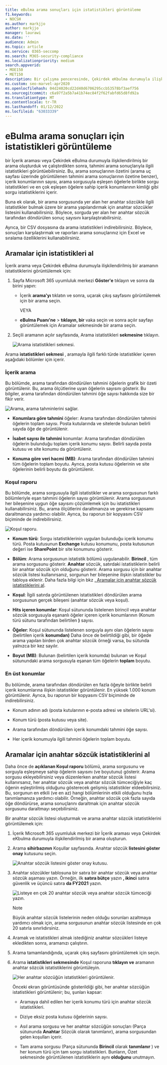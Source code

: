 ```yaml
---
title: eBulma arama sonuçları için istatistikleri görüntüleme
f1.keywords:
- NOCSH
ms.author: markjjo
author: markjjo
manager: laurawi
ms.date: ''
audience: Admin
ms.topic: article
ms.service: O365-seccomp
ms.search: M365-security-compliance
ms.localizationpriority: medium
search.appverid:
- MOE150
- MET150
description: Bir çalışma penceresinde, Çekirdek eKbulma durumuyla ilişkilendirilmiş İçerik aramaları ve aramaları için istatistikleri görüntülemek üzere arama istatistikleri özelliğini Microsoft 365 uyumluluk merkezi.
ms.custom: seo-marvel-apr2020
ms.openlocfilehash: 04d24020cd22d40d6706295ccb53578bf3aef756
ms.sourcegitcommit: c6a97f2a5b7a41b74ec84f2f62fabfd65d8fd92a
ms.translationtype: MT
ms.contentlocale: tr-TR
ms.lasthandoff: 01/12/2022
ms.locfileid: "63033339"
---
```

# <a name="view-statistics-for-ediscovery-search-results"></a>eBulma arama sonuçları için istatistikleri görüntüleme

bir İçerik araması veya Çekirdek eBulma durumuyla ilişkilendirilmiş bir arama oluşturduk ve çalıştırdikten sonra, tahmini arama sonuçlarıyla ilgili istatistikleri görüntüebilirsiniz. Bu, arama sonuçlarının özetini (arama uç sayfası üzerinde görüntülenen tahmini arama sonuçlarının özetine benzer), içerik konumlarının sayısı, arama sorgusuyla eşleşen öğelerle birlikte sorgu istatistikleri ve en çok eşleşen öğelere sahip içerik konumlarının kimliği gibi sorgu istatistiklerini içerir.
  
Buna ek olarak, bir arama sorgusunda yer alan her anahtar sözcükle ilgili istatistikler bulmak üzere bir arama yapılandırmak için anahtar sözcükler listesini kullanabilirsiniz. Böylece, sorguda yer alan her anahtar sözcük tarafından döndürülen sonuç sayısını karşılaştırabilirsiniz.
  
Ayrıca, bir CSV dosyasına da arama istatistikleri indirebilirsiniz. Böylece, sonuçları karşılaştırmak ve raporları arama sonuçlarınız için Excel ve sıralama özelliklerini kullanabilirsiniz.
  
## <a name="get-statistics-for-searches"></a>Aramalar için istatistikleri al

İçerik arama veya Çekirdek eBulma durumuyla ilişkilendirilmiş bir aramanın istatistiklerini görüntülemek için:
  
1. Sayfa Microsoft 365 uyumluluk merkezi **Göster'e** tıklayın ve sonra da birini yapın:

   - İçerik **arama'yı** tıklatın ve sonra, uçarak çıkış sayfasını görüntülemek için bir arama seçin.

     VEYA

   - **eBulma Puanı'ne** >  **tıklayın, bir** vaka seçin ve sonra açılır sayfayı görüntülemek için  Aramalar sekmesinde bir arama seçin.

2. Seçili aramanın açılır sayfasında, Arama istatistikleri **sekmesine** tıklayın.
  
   ![Arama istatistikleri sekmesi.](../media/SearchStatistics1.png)

Arama **istatistikleri sekmesi** , aramayla ilgili farklı türde istatistikler içeren aşağıdaki bölümler için içerir.

### <a name="search-content"></a>İçerik arama

Bu bölümde, arama tarafından döndürülen tahmini öğelerin grafik bir özeti görüntülenir. Bu, arama ölçütlerine uyan öğelerin sayısını gösterir. Bu bilgiler, arama tarafından döndürülen tahmini öğe sayısı hakkında size bir fikir verir.

![Arama, arama tahminlerini sağlar.](../media/SearchContentReport.png)

- **Konumlara göre tahmini** öğeler: Arama tarafından döndürülen tahmini öğelerin toplam sayısı. Posta kutularında ve sitelerde bulunan belirli sayıda öğe de görüntülenir.

- **İsabet sayısı ile tahmini** konumlar: Arama tarafından döndürülen öğelerin bulunduğu toplam içerik konumu sayısı. Belirli sayıda posta kutusu ve site konumu da görüntülenir.

- **Konuma göre veri hacmi (MB)**: Arama tarafından döndürülen tahmini tüm öğelerin toplam boyutu. Ayrıca, posta kutusu öğelerinin ve site öğelerinin belirli boyutu da görüntülenir.

### <a name="condition-report"></a>Koşul raporu

Bu bölümde, arama sorgusuyla ilgili istatistikler ve arama sorgusunun farklı bölümleriyle eşan tahmini öğelerin sayısı görüntülenir. Arama sorgusunun her bileşenine uygun öğe sayısını çözümlemek için bu istatistikleri kullanabilirsiniz. Bu, arama ölçütlerini daraltmanıza ve gerekirse kapsamı daraltmanıza yardımcı olabilir. Ayrıca, bu raporun bir kopyasını CSV biçiminde de indirebilirsiniz.

![Koşul raporu.](../media/SearchContentReportNoKeywordList.png)

- **Konum türü**: Sorgu istatistiklerinin uygulan bulunduğu içerik konumu türü. Posta kutusunun **Exchange** kutusu konumunu, posta kutusunun değeri ise **SharePoint** bir site konumunu gösterir.

- **Bölüm**: Arama sorgusunun istatistik bölümü uygulanabilir. **Birincil** , tüm arama sorgusunu gösterir. **Anahtar** sözcük, satırdaki istatistiklerin belirli bir anahtar sözcük için olduğunu gösterir. Arama sorgusu için bir anahtar sözcük listesi kullanırsanız, sorgunun her bileşenine ilişkin istatistikler bu tabloya eklenir. Daha fazla bilgi için bkz [. Aramalar için anahtar sözcük istatistiklerini al](#get-keyword-statistics-for-searches).

- **Koşul**: İlgili satırda görüntülenen istatistikleri döndürülen arama sorgusunun gerçek bileşeni (anahtar sözcük veya koşul).

- **Hits içeren konumlar**: Koşul sütununda listelenen birincil veya anahtar sözcük sorgusuyla eşananlı öğeler içeren içerik konumlarının (Konum türü sütunu tarafından belirtilen **)** sayısı.

- **Öğeler**: Koşul sütununda listelenen sorguyla aynı olan öğelerin sayısı (belirtilen içerik **konumdan)** Daha önce de belirtildiği gibi, bir öğede arama yapılan birden çok anahtar sözcük örneği varsa, bu sütunda yalnızca bir kez sayılır.

- **Boyut (MB)**: Bulunan (belirtilen içerik konumda) bulunan ve Koşul sütunundaki arama sorgusuyla eşanan tüm öğelerin **toplam** boyutu.

### <a name="top-locations"></a>En üst konumlar

Bu bölümde, arama tarafından döndürülen en fazla öğeyle birlikte belirli içerik konumlarına ilişkin istatistikler görüntülenir. En yüksek 1.000 konum görüntülenir. Ayrıca, bu raporun bir kopyasını CSV biçiminde de indirebilirsiniz.

- Konum adının adı (posta kutularının e-posta adresi ve sitelerin URL'si).

- Konum türü (posta kutusu veya site).

- Arama tarafından döndürülen içerik konumdaki tahmini öğe sayısı.

- Her içerik konumuyla ilgili tahmini öğelerin toplam boyutu.

## <a name="get-keyword-statistics-for-searches"></a>Aramalar için anahtar sözcük istatistiklerini al

Daha önce de **açıklanan Koşul raporu** bölümü, arama sorgusunu ve sorguyla eşleşmeye sahip öğelerin sayısını (ve boyutunu) gösterir. Arama sorgusu ekleyebilirsiniz veya düzenlerken anahtar sözcük listesi kullanırsanız, her anahtar sözcük veya anahtar sözcük tümceciğiyle kaç öğenin eşleştirilmiş olduğunu gösterecek gelişmiş istatistikler eldeebilirsiniz. Bu, sorgunun en etkili (ve en az) hangi bölümlerinin etkili olduğunu hızla tanımlamanıza yardımcı olabilir. Örneğin, anahtar sözcük çok fazla sayıda öğe döndürürse, arama sonuçlarını daraltmak için anahtar sözcük sorgusunu daraltmayı seçebilirsiniz.

Bir anahtar sözcük listesi oluşturmak ve arama anahtar sözcük istatistiklerini görüntülemek için:
  
1. İçerik Microsoft 365 uyumluluk merkezi bir İçerik araması veya Çekirdek eKbulma durumuyla ilişkilendirilmiş bir arama oluşturun.

2. Arama **sihirbazının** Koşullar sayfasında. Anahtar sözcük **listesini göster onay** kutusunu seçin.

   ![Anahtar sözcük listesini göster onay kutusu.](../media/SearchKeywordsList1.png)

3. Anahtar sözcükler tablosuna bir satıra bir anahtar sözcük veya anahtar sözcük aşaması yazın. Örneğin, ilk **satıra bütçe** yazın **, ikinci** satıra güvenlik ve üçüncü satıra **da FY2021** yazın.

   ![Listeye en çok 20 anahtar sözcük veya anahtar sözcük tümceciği yazın.](../media/SearchKeywordsList2.png)

   > [!NOTE]
   > Büyük anahtar sözcük listelerinin neden olduğu sorunları azaltmaya yardımcı olmak için, arama sorgusunun anahtar sözcük listesinde en çok 20 satırla sınırlıdırsiniz.

4. Aramak ve istatistikleri almak istediğiniz anahtar sözcükleri listeye ekledikten sonra, aramanızı çalıştırın.

5. Arama tamamlandığında, uçarak çıkış sayfasını görüntülemek için seçin.

6. Arama **istatistikleri sekmesinde** Koşul raporuna **tıklayın ve** aramanın anahtar sözcük istatistiklerini görüntüleyin.

    ![Her anahtar sözcüğün istatistikleri görüntülenir.](../media/SearchKeywordsList3.png)
  
    Önceki ekran görüntüsünde gösterildiği gibi, her anahtar sözcüğün istatistikleri görüntülenir; bu, şunları kapsar:

    - Aramaya dahil edilen her içerik konumu türü için anahtar sözcük istatistikleri.

    - Diziye eksiz posta kutusu öğelerinin sayısı.

    - Asıl arama sorgusu ve her anahtar sözcüğün sonuçları (Parça sütununda **Anahtar** Sözcük olarak  tanımlanır), arama sorgusundan gelen koşulları içerir.

    - Tam arama sorgusu (Parça sütununda **Birincil** olarak **tanımlanır** ) ve her konum türü için tam sorgu istatistikleri. Bunların, Özet sekmesinde görüntülenen istatistiklerin aynı **olduğunu** unutmayın.
